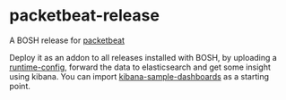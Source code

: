 # packetbeat-release
A BOSH release for [packetbeat](https://www.elastic.co/products/beats/packetbeat)

Deploy it as an addon to all releases installed with BOSH, by uploading a [runtime-config](/manifests/openstack/runtime-config.yml), forward the data to elasticsearch and get some insight using kibana. You can import [kibana-sample-dashboards](/manifests/openstack/kibana-sample-dashboard.json) as a starting point.
